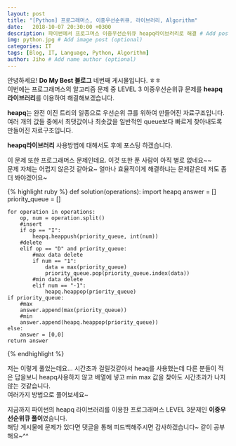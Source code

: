 ```yaml
---
layout: post
title: "[Python] 프로그래머스, 이중우선순위큐, 라이브러리, Algorithm"
date:   2018-10-07 20:30:00 +0300
description: 파이썬에서 프로그머스 이중우선순위큐 heapq라이브러리로 해결 # Add post description (optional)
img: python.jpg # Add image post (optional)
categories: IT
tags: [Blog, IT, Language, Python, Algorithm]
author: Jiho # Add name author (optional)
---
```

안녕하세요! **Do My Best 블로그** 네번째 게시물입니다. ㅎㅎ  
이번에는 프로그래머스의 알고리즘 문제 중 LEVEL 3 이중우선순위큐 문제를 **heapq 라이브러리**를 이용하여 해결해보겠습니다. 

**heapq**는 
완전 이진 트리의 일종으로 우선순위 큐를 위하여 만들어진 자료구조입니다.  
여러 개의 값들 중에서 최댓값이나 최솟값을 일반적인 queue보다 빠르게 찾아내도록 만들어진 자료구조입니다.

**heapq라이브러리** 사용방법에 대해서도 후에 포스팅 하겠습니다.

이 문제 또한 프로그래머스 문제인데요. 이것 또한 푼 사람이 아직 별로 없네요~~  
문제 자체는 어렵지 않은것 같아요~ 얼마나 효율적이게 해결하냐는 문제같은데 저도 좀 더 봐야겠어요~

{% highlight ruby %}
def solution(operations):
    import heapq
    answer = []
    priority_queue = []
    
    for operation in operations:
        op, num = operation.split()
        #insert
        if op == "I":
            heapq.heappush(priority_queue, int(num))
        #delete 
        elif op == "D" and priority_queue:
            #max data delete
            if num == "1":
                data = max(priority_queue)
                priority_queue.pop(priority_queue.index(data))
            #min data delete
            elif num == "-1":
                heapq.heappop(priority_queue)
    if priority_queue:
        #max
        answer.append(max(priority_queue))
        #min
        answer.append(heapq.heappop(priority_queue))
    else:
        answer = [0,0]
    return answer
{% endhighlight %}

저는 이렇게 풀었는데요... 시간초과 걸릴것같아서 heaq를 사용했는데 
다른 분들이 적은 답을보니 heapq사용하지 않고 배열에 넣고 min max 값을 찾아도 시간초과가 
나지 않는 것같습니다.  
여러가지 방법으로 풀어보세요~

지금까지 파이썬의 heapq 라이브러리를 이용한 프로그래머스 LEVEL 3문제인 **이중우선순위큐  풀이**였습니다.   
해당 게시물에 문제가 있다면 댓글을 통해 피드백해주시면 감사하겠습니다~ 같이 공부해요~^^
